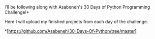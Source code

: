 I'll be following along with Asabeneh's 30 Days of Python Programming Challenge!*

Here I will upload my finished projects from each day of the challenge.

*[https://github.com/Asabeneh/30-Days-Of-Python/tree/master]

